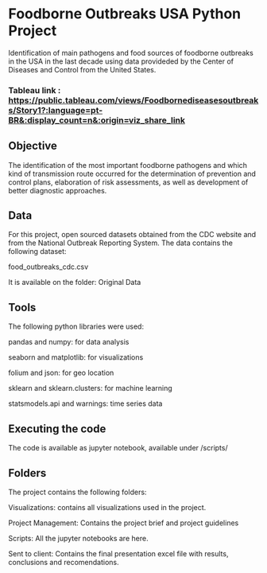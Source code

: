 # Foodborne Outbreaks USA Python Project


Identification of main pathogens and food sources of foodborne outbreaks in the USA in the last decade using data provideded by the Center of Diseases and Control from the United
States.

### Tableau link : https://public.tableau.com/views/Foodbornediseasesoutbreaks/Story1?:language=pt-BR&:display_count=n&:origin=viz_share_link

## Objective
The identification of the most important foodborne pathogens and which kind of transmission route occurred for the determination of prevention and control plans, 
elaboration of risk assessments, as well as development of better diagnostic approaches.


## Data
For this project, open sourced datasets obtained from the CDC website and from the National Outbreak Reporting System. The data contains the following dataset:

food_outbreaks_cdc.csv

It is available on the folder: Original Data

## Tools

The following python libraries were used:

pandas and numpy: for data analysis

seaborn and matplotlib: for visualizations

folium and json: for geo location

sklearn and sklearn.clusters: for machine learning

statsmodels.api and warnings: time series data


## Executing the code
The code is available as jupyter notebook, available under /scripts/

## Folders
The project contains the following folders:

Visualizations: contains all visualizations used in the project.

Project Management: Contains the project brief and project guidelines

Scripts: All the jupyter notebooks are here. 

Sent to client: Contains the final presentation excel file with results, conclusions and recomendations.

